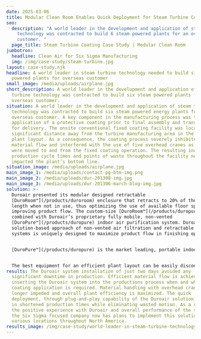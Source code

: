 ```yaml
---
date: 2025-03-06
title: Modular Clean Room Enables Quick Deployment for Steam Turbine Coating
seo:
  description: "A world leader in the development and application of steam turbine
    technology was contracted to build 6 steam powered plants for an overseas
    customer. "
  page_title: Steam Turbine Coating Case Study | Modular Clean Room
jumbotron:
  headline: Clean Air for Six Sigma Manufacturing
  img: /img/case-study/steam-turbine.jpg
layout: case-study.njk
headline: A world leader in steam turbine technology needed to build six steam
  powered plants for overseas customer
small_image: /media/uploads/airplane.jpg
short_description: A world leader in the development and application of steam
  turbine technology was contracted to build six steam powered plants for an
  overseas customer.
situation: A world leader in the development and application of steam turbine
  technology was contracted to build six steam powered energy plants for an
  overseas customer. A key component in the manufacturing process was the
  application of a protective coating prior to final assembly and transportation
  for delivery. The onsite conventional fixed coating facility was located a
  significant distance away from the turbine manufacturing area in the sprawling
  plant layout. As a consequence, the coating process severely inhibited
  material flow and interfered with the use of five overhead cranes as the parts
  were moved to and from the fixed coating operation. The resulting increase in
  production cycle times and points of waste throughout the facility negatively
  impacted the plant’s bottom line.
situation_image: /media/uploads/airplane.jpg
main_image_1: /media/uploads/contact-pg-btm-img.png
main_image_2: /media/uploads/dur-201308-img.jpg
main_image_3: /media/uploads/dur-201306-march-blog-img.jpg
solution: >-
  Duroair presented its modular designed retractable
  [DuroRoom™](/products/duroroom) enclosure that retracts to 20% of the extended
  length when not in use, thus optimizing the use of available floor space while
  improving product flow. The custom-size [DuroRoom™](/products/duropure) was
  combined with Duroair’s proprietary fully mobile, non-vented
  [DuroPure™](/products/duropure) indoor air purification system. Duroair’s
  solution-based approach of non-vented air filtration and retractable enclosure
  systems is uniquely designed to maximize product flow in finishing operations.


  [DuroPure™](/products/duropure) is the market leading, portable indoor air filtration and recycling unit that completely recycles and recirculates air without exhausting contaminants to the outside environment. This advanced air purification system is made possible through a patented, high-efficiency, six-stage filtration process to capture 100% of airborne particulates, as well as gases and vapours, resulting in thoroughly cleaned air that is well within OSHA’s allowable standards. [DuroPure™](/products/duropure) eliminates the need for outside venting, air make-up and its associated costs.


  The best equipment for an efficient plant layout can be easily disconnected from utilities and building infrastructure and moved as production needs dictate changes in plant floor layout. The Duroair solution provides point-of-use coating capabilities and is a critical component in waste reduction and optimizing cycle times.
results: The Duroair system installation of just two days avoided any
  significant downtime in production. Efficient material flow is achieved by
  inserting the Duroair system into the productions process when and where the
  coating application is required. Material handling with overhead cranes is no
  longer impeded and overall plant efficiency is maximized. The quick
  deployment, through plug-and-play capability of the Duroair solution, resulted
  in shortened production times while eliminating wasted motion. As a result of
  the positive experience with Duroair and overall performance of the system,
  the Six Sigma focused company now has plans to implement this solution in
  various locations throughout North America.
results_image: /img/case-study/world-leader-in-steam-turbine-technology-development-results.jpg
---
```

